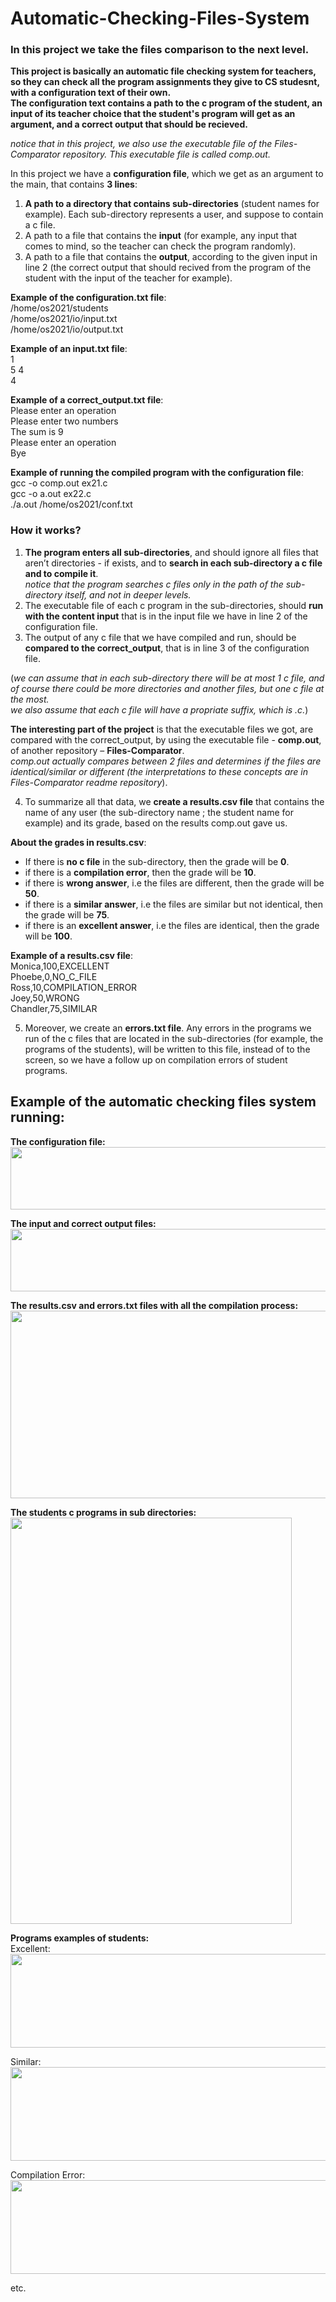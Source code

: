 # Automatic-Checking-Files-System  
### In this project we take the files comparison to the next level.  
**This project is basically an automatic file checking system for teachers, so they can check all the program assignments they give to CS studesnt, with a configuration text of their own.  
The configuration text contains a path to the c program of the student, an input of its teacher choice that the student's program will get as an argument, and a correct output that should be recieved.**    
   
*notice that in this project, we also use the executable file of the Files-Comparator repository. This executable file is called comp.out.*  
  
In this project we have a **configuration file**, which we get as an argument to the main, that contains **3 lines**:
1. **A path to a directory that contains sub-directories** (student names for example). Each sub-directory represents a user, and suppose to contain a c file.  
2. A path to a file that contains the **input** (for example, any input that comes to mind, so the teacher can check the program randomly).  
3. A path to a file that contains the **output**, according to the given input in line 2 (the correct output that should recived from the program of the student with the input of the teacher for example).  
  
**Example of the configuration.txt file**:  
/home/os2021/students  
/home/os2021/io/input.txt  
/home/os2021/io/output.txt  

**Example of an input.txt file**:  
1  
5 4  
4  
  
**Example of a correct_output.txt file**:  
Please enter an operation  
Please enter two numbers  
The sum is 9  
Please enter an operation  
Bye  

**Example of running the compiled program with the configuration file**:  
 gcc -o comp.out ex21.c  
 gcc -o a.out ex22.c  
 ./a.out /home/os2021/conf.txt  
  
### How it works?  
    
1. **The program enters all sub-directories**, and should ignore all files that aren’t directories - if exists,  and to **search in each sub-directory a c file and to compile it**.  
*notice that the program searches c files only in the path of the sub-directory itself, and not in deeper levels.*
2. The executable file of each c program in the sub-directories, should **run with the content input** that is in the input file we have in line 2 of the configuration file.  
3. The output of any c file that we have compiled and run, should be **compared to the correct_output**, that is in line 3 of the configuration file.  
  
(*we can assume that in each sub-directory there will be at most 1 c file, and of course there could be more directories and another files, but one c file at the most.  
we also assume that each c file will have a propriate suffix, which is .c.*)     
  
**The interesting part of the project** is that the executable files we got, are compared with the correct_output, by using the executable file - **comp.out**, of another repository – **Files-Comparator**.  
*comp.out actually compares between 2 files and determines if the files are identical/similar or different (the interpretations to these concepts are in Files-Comparator readme repository*).  
  
4. To summarize all that data, we **create a results.csv file** that contains the name of any user (the sub-directory name ; the student name for example) and its grade, based on the results comp.out gave us.  
    
**About the grades in results.csv**:  
+ If there is **no c file** in the sub-directory, then the grade will be **0**.  
+ if there is a **compilation error**, then the grade will be **10**.  
+ if there is **wrong answer**, i.e the files are different, then the grade will be **50**.  
+ if there is a **similar answer**, i.e the files are similar but not identical, then the grade will be **75**.  
+ if there is an **excellent answer**, i.e the files are identical, then the grade will be **100**.
    
**Example of a results.csv file**:  
Monica,100,EXCELLENT  
Phoebe,0,NO_C_FILE  
Ross,10,COMPILATION_ERROR  
Joey,50,WRONG  
Chandler,75,SIMILAR  
  
5. Moreover, we create an **errors.txt file**. Any errors in the programs we run of the c files that are located in the sub-directories (for example, the programs of the students), will be written to this file, instead of to the screen, so we have a follow up on compilation errors of student programs.  
  
## Example of the automatic checking files system running:  
**The configuration file:**  
<img src="https://user-images.githubusercontent.com/83518959/193104901-0de3e2db-9791-443d-855e-5159ed7ee6b9.png" width="600" height="100" />  
  
**The input and correct output files:**  
<img src="https://user-images.githubusercontent.com/83518959/193104721-c676b58d-98d9-4114-9a64-2a3f05ec6d6e.png" width="600" height="100" />  
  
**The results.csv and errors.txt files with all the compilation process:**  
<img src="https://user-images.githubusercontent.com/83518959/193117599-d71fcddd-b6e3-485f-8655-2aebd8ab6f94.png" width="600" height="300" />  

**The students c programs in sub directories:**  
<img src="https://user-images.githubusercontent.com/83518959/193103770-94bb29ab-cf44-41d2-a8ba-b02ff2fbbf63.png" width="450" height="650" />  
  
**Programs examples of students:**  
Excellent:  
<img src="https://user-images.githubusercontent.com/83518959/193105305-6dc5ecd8-bef7-4c76-9bac-34a783425780.png" width="600" height="150" />  
 

Similar:  
<img src="https://user-images.githubusercontent.com/83518959/193105470-24dd9d9b-99cf-4a92-a76f-c11ac8781e21.png" width="600" height="150" />  


Compilation Error:  
<img src="https://user-images.githubusercontent.com/83518959/193105577-1e45288c-830b-4d13-96c1-a22edad15a11.png" width="600" height="150" />  

etc.  
